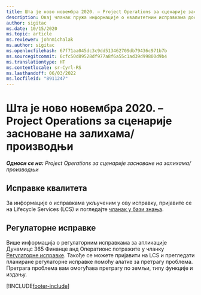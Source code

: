 ```yaml
---
title: Шта је ново новембра 2020. – Project Operations за сценарије засноване на залихама/производњи
description: Овај чланак пружа информације о квалитетним исправкама доступним у новембру 2020.
author: sigitac
ms.date: 10/15/2020
ms.topic: article
ms.reviewer: johnmichalak
ms.author: sigitac
ms.openlocfilehash: 67f71aa045dc3c9dd513462709db79436c971b7b
ms.sourcegitcommit: 6cfc50d89528df977a8f6a55c1ad39d99800d9b4
ms.translationtype: HT
ms.contentlocale: sr-Cyrl-RS
ms.lasthandoff: 06/03/2022
ms.locfileid: "8911247"
---
```

# <a name="whats-new-november-2020---project-operations-for-stockedproduction-based-scenarios"></a>Шта је ново новембра 2020. – Project Operations за сценарије засноване на залихама/производњи

_**Односи се на:** Project Operations за сценарије засноване на залихама/производњи_

## <a name="quality-updates"></a>Исправке квалитета

За информације о исправкама укљученим у ову исправку, пријавите се на Lifecycle Services (LCS) и погледајте [чланак у бази знања](https://fix.lcs.dynamics.com/Issue/Details?bugId=488609&amp;dbType=3&amp;qc=8251e8e1d5e2386de850599926c1adc3fec8e2ba25308036d22cdfe0a1c28fc7).

## <a name="regulatory-updates"></a>Регулаторне исправке

Више информација о регулаторним исправкама за апликације Дyнамицс 365 Финанце анд Оператионс потражите у чланку [Регулаторне исправке](/dynamics365/finance/localizations/regulatory-updates). Такође се можете пријавити на LCS и прегледати планиране регулаторне исправке помоћу алатке за претрагу проблема. Претрага проблема вам омогућава претрагу по земљи, типу функције и издању.


[!INCLUDE[footer-include](../../includes/footer-banner.md)]